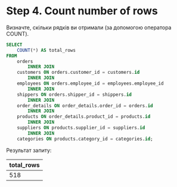# Step 4. Count number of rows

Визначте, скільки рядків ви отримали (за допомогою оператора COUNT).

```sql
SELECT 
    COUNT(*) AS total_rows
FROM
    orders
        INNER JOIN
    customers ON orders.customer_id = customers.id
        INNER JOIN
    employees ON orders.employee_id = employees.employee_id
        INNER JOIN
    shippers ON orders.shipper_id = shippers.id
        INNER JOIN
    order_details ON order_details.order_id = orders.id
        INNER JOIN
    products ON order_details.product_id = products.id
        INNER JOIN
    suppliers ON products.supplier_id = suppliers.id
        INNER JOIN
    categories ON products.category_id = categories.id;
```

Результат запиту:

<table data-full-width="false"><thead><tr><th>total_rows</th></tr></thead><tbody><tr><td>518</td></tr></tbody></table>

